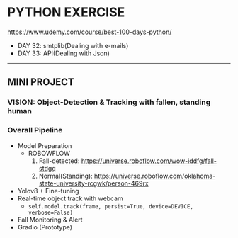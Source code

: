 # PYTHON EXERCISE
https://www.udemy.com/course/best-100-days-python/
- DAY 32: smtplib(Dealing with e-mails)
- DAY 33: API(Dealing with Json)

---
## MINI PROJECT
### **VISION: Object-Detection & Tracking with fallen, standing human**

### Overall Pipeline
- Model Preparation
   - ROBOWFLOW
      1. Fall-detected: https://universe.roboflow.com/wow-iddfg/fall-stdgq
      2. Normal(Standing): https://universe.roboflow.com/oklahoma-state-university-rcgwk/person-469rx
- Yolov8 + Fine-tuning
- Real-time object track with webcam
  - ```self.model.track(frame, persist=True, device=DEVICE, verbose=False)```
- Fall Monitoring & Alert
- Gradio (Prototype)
